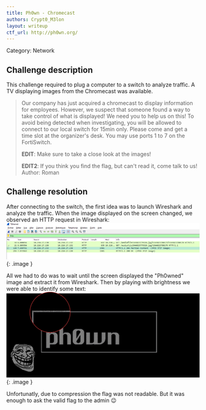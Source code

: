 ```yaml
---
title: Ph0wn - Chromecast
authors: Crypt0_M3lon
layout: writeup
ctf_url: http://ph0wn.org/
---
```

Category: Network

## Challenge description
This challenge required to plug a computer to a switch to analyze traffic. A TV displaying images from the Chromecast was available.

> Our company has just acquired a chromecast to display information for employees. However, we suspect that someone found a way to take control of what is displayed! We need you to help us on this! To avoid being detected when investigating, you will be allowed to connect to our local switch for 15min only. Please come and get a time slot at the organizer's desk. You may use ports 1 to 7 on the FortiSwitch. 
>
> **EDIT**: Make sure to take a close look at the images! 
>
> **EDIT2**: If you think you find the flag, but can't read it, come talk to us! Author: Roman

## Challenge resolution
After connecting to the switch, the first idea was to launch Wireshark and analyze the traffic. When the image displayed on the screen changed, we observed an HTTP request in Wireshark:
![](/assets/ph0wn-chromecast-wireshark.png){: .image }

All we had to do was to wait until the screen displayed the "Ph0wned" image and extract it from Wireshark. Then by playing with brightness we were able to identify some text:
![](/assets/ph0wn-chromecast-flag.png){: .image }

Unfortunatly, due to compression the flag was not readable. But it was enough to ask the valid flag to the admin :wink:
